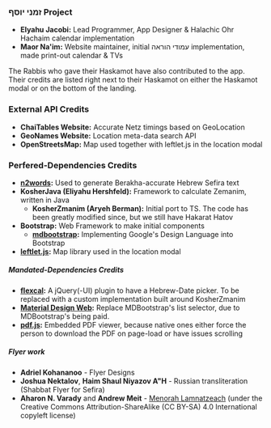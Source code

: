 ### זמני יוסף Project

- **Elyahu Jacobi:** Lead Programmer, App Designer & Halachic Ohr Hachaim calendar implementation
- **Maor Na'im:** Website maintainer, initial עמודי הוראה implementation, made print-out calendar & TVs

The Rabbis who gave their Haskamot have also contributed to the app. Their credits are listed right next to their Haskamot on either the Haskamot modal or on the bottom of the landing.

### External API Credits

- **ChaiTables Website:** Accurate Netz timings based on GeoLocation
- **GeoNames Website:** Location meta-data search API
- **OpenStreetsMap:** Map used together with leftlet.js in the location modal

### Perfered-Dependencies Credits

- **[n2words](https://github.com/forzagreen/n2words):** Used to generate Berakha-accurate Hebrew Sefira text
- **KosherJava (Eliyahu Hershfeld):** Framework to calculate Zemanim, written in Java
  - **KosherZmanim (Aryeh Berman):** Initial port to TS. The code has been greatly modified since, but we still have Hakarat Hatov
- **Bootstrap:** Web Framework to make initial components
  - **[mdbootstrap](https://mdbootstrap.com/):** Implementing Google's Design Language into Bootstrap
- **[leftlet.js](https://leafletjs.com/):** Map library used in the location modal

##### Mandated-Dependencies Credits

- **[flexcal](https://github.com/dwachss/flexcal):** A jQuery(-UI) plugin to have a Hebrew-Date picker. To be replaced with a custom implementation built around KosherZmanim
- **[Material Design Web](https://m3.material.io/develop/web):** Replace MDBootstrap's list selector, due to MDBootstrap's being paid.
- **[pdf.js](https://mozilla.github.io/pdf.js/):** Embedded PDF viewer, because native ones either force the person to download the PDF on page-load or have issues scrolling

##### Flyer work

- **Adriel Kohananoo** - Flyer Designs
- **Joshua Nektalov**, **Haim Shaul Niyazov A"H** - Russian transliteration (Shabbat Flyer for Sefira)
- **Aharon N. Varady** and **Andrew Meit** - [Menorah Lamnatzeach](https://opensiddur.org/?p=3393) (under the Creative Commons Attribution-ShareAlike (CC BY-SA) 4.0 International copyleft license)